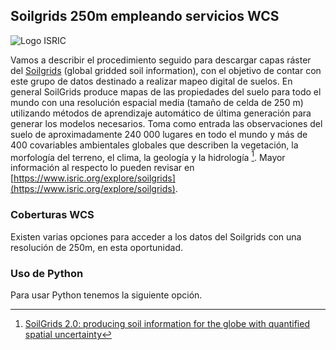 ## Soilgrids 250m empleando servicios WCS

<img src="https://www.isric.org/themes/custom/basic/logo.svg" alt="Logo ISRIC">

Vamos a describir el procedimiento seguido para descargar capas ráster del [Soilgrids](https://www.isric.org/explore/soilgrids) (global gridded soil information), con el objetivo de contar con este grupo de datos destinado a realizar mapeo digital de suelos. En general SoilGrids produce mapas de las propiedades del suelo para todo el mundo con una resolución espacial media (tamaño de celda de 250 m) utilizando métodos de aprendizaje automático de última generación para generar los modelos necesarios. Toma como entrada las observaciones del suelo de aproximadamente 240 000 lugares en todo el mundo y más de 400 covariables ambientales globales que describen la vegetación, la morfología del terreno, el clima, la geología y la hidrología [^1]. Mayor información al respecto lo pueden revisar en [https://www.isric.org/explore/soilgrids](https://www.isric.org/explore/soilgrids).

### Coberturas WCS

Existen varias opciones para acceder a los datos del Soilgrids con una resolución de 250m, en esta oportunidad.

### Uso de Python

Para usar Python tenemos la siguiente opción.

[^1]: <a href="https://soil.copernicus.org/articles/7/217/2021/">SoilGrids 2.0: producing soil information for the globe with quantified spatial uncertainty</a>
